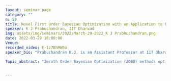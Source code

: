 ```yaml
---
layout: seminar_page
category: ""
n: 89
title: Novel First Order Bayesian Optimization with an Application to Reinforcement Learning
speaker: K J Prabuchandran, IIT Dharwad
img: assets/img/seminars/2022/March-29-2022_K J Prabhuchandran.png
date: 2022-03-29 16:00:00 
Venue: 
recorded_video: E-1z7BhMWBo
speaker_bio: "Prabuchandran K.J. is an Assistant Professor at IIT Dharwad. He completed Ph.D. from the Department of Computer Science and Automation, IISc in the area of Reinforcement  Learning. Post his PhD, Prabuchandran worked as Research Scientist at IBM Research Labs, India for an year and half on change detection algorithms for multivariate compositional data. After that he pursued his postdoctoral research at IISc, Bangalore as an Amazon-IISc Postdoctoral scholar for a year and half on Multi-agent Reinforcement Learning and Stochastic Optimization algorithms. His research lies in the intersection of reinforcement learning, stochastic control & optimization, Machine Learning, Bayesian Optimization and stochastic approximation algorithms.  His research interest also focuses on utilizing techniques from these fields in solving  problems arising in applications like wireless sensor networks, traffic signal control and social networks"

Topic_abstract: "Zeroth Order Bayesian Optimization (ZOBO) methods optimize an unknown function based on its black-box evaluations at the query locations. Unlike most optimization procedures, ZOBO methods fail to utilize gradient information even when it is available. On the other hand, First Order Bayesian Optimization (FOBO) methods exploit the available gradient information to arrive at better solutions faster. However, the existing FOBO methods do not utilize a crucial information that the gradient is zero at the optima. Further, the inherent sequential nature of the FOBO methods incur high computational cost limiting their wide applicability. To alleviate the aforementioned difficulties of FOBO methods, we propose a relaxed statistical model to leverage the gradient information that directly searches for points where the gradient vanishes. To accomplish this, we develop novel acquisition algorithms that search for global optima effectively. Unlike the existing FOBO methods, the proposed methods are parallelizable. Through extensive experimentation on standard test functions, we compare the performance of our methods over the existing methods. Furthermore, we explore an application of the proposed FOBO methods in the context of policy gradient reinforcement learning."


---
```


